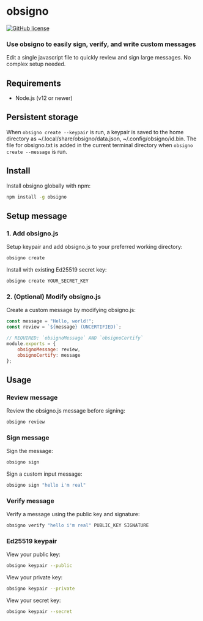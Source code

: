 # obsigno

[![GitHub license](https://img.shields.io/badge/license-MIT-blue.svg)](https://github.com/sahelars/obsigno/blob/master/LICENSE.md)

### Use obsigno to easily sign, verify, and write custom messages

Edit a single javascript file to quickly review and sign large messages. No complex setup needed.

## Requirements

- Node.js (v12 or newer)

## Persistent storage

When `obsigno create --keypair` is run, a keypair is saved to the home directory as ~/.local/share/obsigno/data.json, ~/.config/obsigno/id.bin. The file for obsigno.txt is added in the current terminal directory when `obsigno create --message` is run.

## Install

Install obsigno globally with npm:

```bash
npm install -g obsigno
```

## Setup message

### 1. Add obsigno.js

Setup keypair and add obsigno.js to your preferred working directory:

```bash
obsigno create
```

Install with existing Ed25519 secret key:

```bash
obsigno create YOUR_SECRET_KEY
```

### 2. (Optional) Modify obsigno.js

Create a custom message by modifying obsigno.js:

```js
const message = "Hello, world!";
const review = `${message} (UNCERTIFIED)`;

// REQUIRED: `obsignoMessage` AND `obsignoCertify`
module.exports = {
	obsignoMessage: review,
	obsignoCertify: message
};
```

## Usage

### Review message

Review the obsigno.js message before signing:

```bash
obsigno review
```

### Sign message

Sign the message:

```bash
obsigno sign
```

Sign a custom input message:

```bash
obsigno sign "hello i'm real"
```

### Verify message

Verify a message using the public key and signature:

```bash
obsigno verify "hello i'm real" PUBLIC_KEY SIGNATURE
```

### Ed25519 keypair

View your public key:

```bash
obsigno keypair --public
```

View your private key:

```bash
obsigno keypair --private
```

View your secret key:

```bash
obsigno keypair --secret
```
